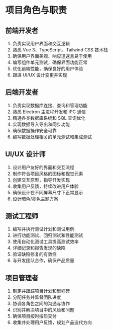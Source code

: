 # 项目角色与职责

## 前端开发者

1. 负责实现用户界面和交互逻辑
2. 熟悉 Vue 3、TypeScript、Tailwind CSS 技术栈
3. 确保用户界面美观、响应迅速且易于使用
4. 编写组件单元测试，确保界面功能正常
5. 优化前端性能，确保良好的用户体验
6. 跟进 UI/UX 设计变更并实现

## 后端开发者

1. 负责实现数据库连接、查询和管理功能
2. 熟悉 Electron 主进程开发和 IPC 通信
3. 精通各类数据库系统和 SQL 查询优化
4. 实现数据导入导出和同步功能
5. 确保数据操作安全可靠
6. 编写数据处理相关的单元测试和集成测试

## UI/UX 设计师

1. 设计用户友好的界面和交互流程
2. 制作符合项目风格的图标和视觉元素
3. 创建交互原型，指导开发实现
4. 收集用户反馈，持续改进用户体验
5. 确保设计在不同屏幕尺寸下正常显示
6. 设计暗色/亮色主题方案

## 测试工程师

1. 编写并执行测试计划和测试用例
2. 进行功能测试、回归测试和性能测试
3. 使用自动化测试工具提高测试效率
4. 详细记录和报告发现的缺陷
5. 验证缺陷修复的有效性
6. 与开发团队合作，确保产品质量

## 项目管理者

1. 制定并跟踪项目计划和里程碑
2. 分配任务并监督团队进度
3. 协调各角色之间的沟通与协作
4. 识别并解决项目中的风险和问题
5. 确保项目按时按质交付
6. 收集并处理用户反馈，规划产品迭代方向

